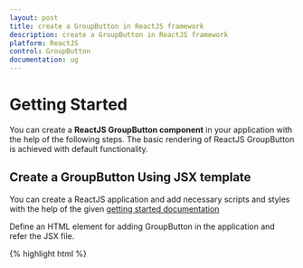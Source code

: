 ```yaml
---
layout: post
title: create a GroupButton in ReactJS framework 
description: create a GroupButton in ReactJS framework 
platform: ReactJS
control: GroupButton
documentation: ug
---
```


# Getting Started

You can create a **ReactJS GroupButton component** in your application with the help of the following steps. The basic rendering of ReactJS GroupButton is achieved with default functionality.

## Create a GroupButton Using JSX template

You can create a ReactJS application and add necessary scripts and styles with the help of the given [getting started documentation](https://help.syncfusion.com/reactjs/overview)

Define an HTML element for adding GroupButton in the application and refer the JSX file.

{% highlight html %}

<body>
    <div id="groupbutton"></div>
    <script type="text/babel" src="GroupButton.jsx">
        <script />
</body>                                                                              

{% endhighlight %}

Create a JSX file for rendering GroupButton components using <EJ.GroupButton> tag. Add required properties in the with this tag element.

{% highlight html %}

    "use strict";
    var data = [{ text: 'Day', contentType: 'textonly' },
            { text: 'Week', contentType: 'textonly' },
            { text: 'Work Week', contentType: 'textonly' },
            { text: 'Month', contentType: 'textonly', selected: 'selected' },
            { text: 'Agenda', contentType: 'textonly' }
    ];

{% endhighlight %}


{% highlight html %}

    ReactDOM.render(

    <EJ.GroupButton id="dtp" dataSource={data}>
    </EJ.GroupButton>
    ,
    document.getElementById('groupbutton')
    );

{% endhighlight %}


Run the above code to render the following output

![](buttonusingjsxtemplate_images\createagroupbuttonusingjsxtemplate_img1.png)

## Create a GroupButton without using JSX template

GroupButton can be created without using JSX template. It can be done by using script section in HTML file.

The following script code will render the GroupButton component.

{% highlight html %}

    <div id="groupbutton">
        <script>
            var data = [
            { text: 'Day', contentType: 'textonly' },
            { text: 'Week', contentType: 'textonly' },
            { text: 'Work Week', contentType: 'textonly' },
            { text: 'Month', contentType: 'textonly', selected: 'selected' },
            { text: 'Agenda', contentType: 'textonly' }
            ];
            ReactDOM.render(
                React.createElement(EJ.GroupButton, { id: 'groupbutton', dataSource: data, showRoundedCorner: true }
                ),
                document.getElementById('groupbutton')
                );
        </script>
    </div>

{% endhighlight %}

## Configure Properties

you can make use of all available properties in GroupButton in ReactJS framework. Please refer below code to configure the all properties in this framework

{% highlight javascript %}

    "use strict";
    var data=[{ text: 'Day', contentType: 'textonly' },
    { text: 'Week', contentType: 'textonly' },
    { text: 'Work Week', contentType: 'textonly' },
    { text: 'Month', contentType: 'textonly', selected: 'selected' },
    { text: 'Agenda', contentType: 'textonly' }
    ];
    ReactDOM.render(
    <EJ.GroupButton id="dtp" dataSource={data} showRoundedCorner={true}>
    </EJ.GroupButton>,
    document.getElementById('groupbutton')
    );

{% endhighlight %}

Run the above code to render the following output.

![](configureproperties_images\configureproperties_img1.png)
